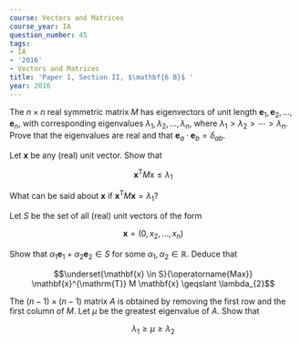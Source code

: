 ```yaml
---
course: Vectors and Matrices
course_year: IA
question_number: 45
tags:
- IA
- '2016'
- Vectors and Matrices
title: 'Paper 1, Section II, $\mathbf{6 B}$ '
year: 2016
---
```




The $n \times n$ real symmetric matrix $M$ has eigenvectors of unit length $\mathbf{e}_{1}, \mathbf{e}_{2}, \ldots, \mathbf{e}_{n}$, with corresponding eigenvalues $\lambda_{1}, \lambda_{2}, \ldots, \lambda_{n}$, where $\lambda_{1}>\lambda_{2}>\cdots>\lambda_{n}$. Prove that the eigenvalues are real and that $\mathbf{e}_{a} \cdot \mathbf{e}_{b}=\delta_{a b}$.

Let $\mathbf{x}$ be any (real) unit vector. Show that

$$\mathbf{x}^{\mathrm{T}} M \mathrm{x} \leqslant \lambda_{1}$$

What can be said about $\mathbf{x}$ if $\mathbf{x}^{\mathrm{T}} M \mathbf{x}=\lambda_{1} ?$

Let $S$ be the set of all (real) unit vectors of the form

$$\mathbf{x}=\left(0, x_{2}, \ldots, x_{n}\right)$$

Show that $\alpha_{1} \mathbf{e}_{1}+\alpha_{2} \mathbf{e}_{2} \in S$ for some $\alpha_{1}, \alpha_{2} \in \mathbb{R}$. Deduce that

$$\underset{\mathbf{x} \in S}{\operatorname{Max}} \mathbf{x}^{\mathrm{T}} M \mathbf{x} \geqslant \lambda_{2}$$

The $(n-1) \times(n-1)$ matrix $A$ is obtained by removing the first row and the first column of $M$. Let $\mu$ be the greatest eigenvalue of $A$. Show that

$$\lambda_{1} \geqslant \mu \geqslant \lambda_{2}$$